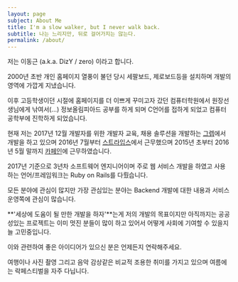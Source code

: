 ```yaml
---
layout: page
subject: About Me
title: I'm a slow walker, but I never walk back.
subtitle: 나는 느리지만, 뒤로 걸어가지는 않는다.
permalink: /about/
---
```


저는 이동근 (a.k.a. DizY / zero) 이라고 합니다.

2000년 초반 개인 홈페이지 열풍이 불던 당시 세팔보드, 제로보드등을 설치하며 개발의 영역에 가깝게 지냈습니다.

이후 고등학생이던 시절에 홈페이지를 더 이쁘게 꾸미고자 갔던 컴퓨터학원에서 원장선생님에게 낚여서(...) 정보올림피아드 공부를 하게 되며 C언어를 접하게 되었고 컴퓨터공학부에 진학하게 되었습니다.

현재 저는 2017년 12월 개발자를 위한 개발자 교육, 채용 솔루션을 개발하는 <a href="http://www.grepp.co/" target="_blank">그렙</a>에서 개발을 하고 있으며 2016년 7월부터 <a href="http://www.stripes.co.kr/" target="_blank">스트라입스</a>에서 근무했으며 2015년 초부터 2016년 5월 말까지 <a href="https://www.carffeine.com/" target="_blank">카페인</a>에 근무하였습니다.

2017년 기준으로 3년차 소프트웨어 엔지니어이며 주로 웹 서비스 개발을 하였고 사용하는 언어/프레임워크는 Ruby on Rails를 다뤘습니다.

모든 분야에 관심이 많지만 가장 관심있는 분야는 Backend 개발에 대한 내용과 서비스 운영쪽에 관심이 많습니다.

**'세상에 도움이 될 만한 개발을 하자'**는게 저의 개발의 목표이지만 아직까지는 공공성있는 프로젝트는 이미 멋진 분들이 많이 하고 있어서 어떻게 사회에 기여할 수 있을지 늘 고민중입니다.

이와 관련하여 좋은 아이디어가 있으신 분은 언제든지 연락해주세요.

여행이나 사진 촬영 그리고 음악 감상같은 비교적 조용한 취미를 가지고 있으며 여름에는 락페스티벌을 자주 다닙니다.
